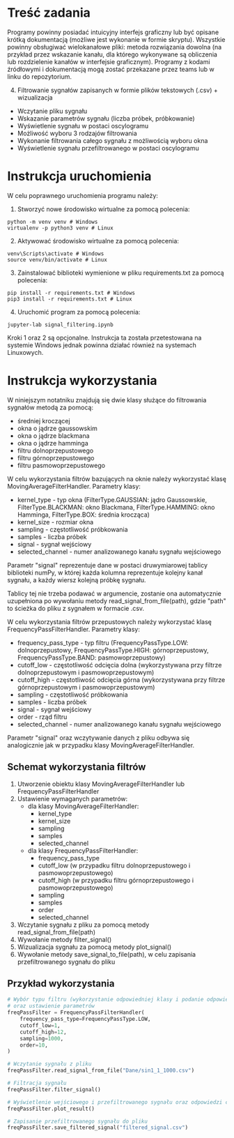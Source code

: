 # Treść zadania
Programy powinny posiadać intuicyjny interfejs graficzny lub być opisane krótką dokumentacją (możliwe jest wykonanie w formie skryptu). Wszystkie powinny obsługiwać wielokanałowe pliki: metoda rozwiązania dowolna (na przykład przez wskazanie kanału, dla którego wykonywane są obliczenia lub rozdzielenie kanałów w interfejsie graficznym). Programy z kodami źródłowymi i dokumentacją mogą zostać przekazane przez teams lub w linku do repozytorium.

4. Filtrowanie sygnałów zapisanych w formie plików tekstowych (.csv) + wizualizacja
* Wczytanie pliku sygnału
* Wskazanie parametrów sygnału (liczba próbek, próbkowanie)
* Wyświetlenie sygnału w postaci oscylogramu
* Możliwość wyboru 3 rodzajów filtrowania
* Wykonanie filtrowania całego sygnału z możliwością wyboru okna
* Wyświetlenie sygnału przefiltrowanego w postaci oscylogramu

# Instrukcja uruchomienia
W celu poprawnego uruchomienia programu należy:
1. Stworzyć nowe środowisko wirtualne za pomocą polecenia:
```
python -m venv venv # Windows
virtualenv -p python3 venv # Linux
```
2. Aktywować środowisko wirtualne za pomocą polecenia:
```
venv\Scripts\activate # Windows
source venv/bin/activate # Linux
```
3. Zainstalować biblioteki wymienione w pliku requirements.txt za pomocą polecenia:
```
pip install -r requirements.txt # Windows
pip3 install -r requirements.txt # Linux
```
4. Uruchomić program za pomocą polecenia:
```
jupyter-lab signal_filtering.ipynb
```

Kroki 1 oraz 2 są opcjonalne.
Instrukcja ta została przetestowana na systemie Windows jednak powinna działać również na systemach Linuxowych.

# Instrukcja wykorzystania

W niniejszym notatniku znajdują się dwie klasy służące do filtrowania sygnałów metodą za pomocą:
- średniej kroczącej
- okna o jądrze gaussowskim
- okna o jądrze blackmana
- okna o jądrze hamminga
- filtru dolnoprzepustowego
- filtru górnoprzepustowego
- filtru pasmowoprzepustowego

W celu wykorzystania filtrów bazujących na oknie należy wykorzystać klasę MovingAverageFilterHandler.
Parametry klasy:
- kernel_type - typ okna (FilterType.GAUSSIAN: jądro Gaussowskie, FilterType.BLACKMAN: okno Blackmana, FilterType.HAMMING: okno Hamminga, FilterType.BOX: średnia krocząca)
- kernel_size - rozmiar okna
- sampling - częstotliwość próbkowania
- samples - liczba próbek
- signal - sygnał wejściowy
- selected_channel - numer analizowanego kanału sygnału wejściowego

Parametr "signal" reprezentuje dane w postaci druwymiarowej tablicy biblioteki numPy, w której każda kolumna reprezentuje kolejny kanał sygnału, a każdy wiersz kolejną próbkę sygnału.

Tablicy tej nie trzeba podawać w argumencie, zostanie ona automatycznie uzupełniona po wywołaniu metody read_signal_from_file(path), gdzie "path" to ścieżka do pliku z sygnałem w formacie .csv.

W celu wykorzystania filtrów przepustowych należy wykorzystać klasę FrequencyPassFilterHandler.
Parametry klasy:
- frequency_pass_type - typ filtru (FrequencyPassType.LOW: dolnoprzepustowy, FrequencyPassType.HIGH: górnoprzepustowy, FrequencyPassType.BAND: pasmowoprzepustowy)
- cutoff_low - częstotliwość odcięcia dolna (wykorzystywana przy filtrze dolnoprzepustowym i pasmowoprzepustowym)
- cutoff_high - częstotliwość odcięcia górna (wykorzystywana przy filtrze górnoprzepustowym i pasmowoprzepustowym)
- sampling - częstotliwość próbkowania
- samples - liczba próbek
- signal - sygnał wejściowy
- order - rząd filtru
- selected_channel - numer analizowanego kanału sygnału wejściowego

Parametr "signal" oraz wczytywanie danych z pliku odbywa się analogicznie jak w przypadku klasy MovingAverageFilterHandler.

## Schemat wykorzystania filtrów
1. Utworzenie obiektu klasy MovingAverageFilterHandler lub FrequencyPassFilterHandler
2. Ustawienie wymaganych parametrów:
    - dla klasy MovingAverageFilterHandler:
        - kernel_type
        - kernel_size
        - sampling
        - samples
        - selected_channel
    - dla klasy FrequencyPassFilterHandler:
        - frequency_pass_type
        - cutoff_low (w przypadku filtru dolnoprzepustowego i pasmowoprzepustowego)
        - cutoff_high (w przypadku filtru górnoprzepustowego i pasmowoprzepustowego)
        - sampling
        - samples
        - order
        - selected_channel
3. Wczytanie sygnału z pliku za pomocą metody read_signal_from_file(path)
4. Wywołanie metody filter_signal()
5. Wizualizacja sygnału za pomocą metody plot_signal()
6. Wywołanie metody save_signal_to_file(path), w celu zapisania przefiltrowanego sygnału do pliku

## Przykład wykorzystania
```python
# Wybór typu filtru (wykorzystanie odpowiedniej klasy i podanie odpowiedniego typu kernela bądź odcięcia),
# oraz ustawienie parametrów
freqPassFilter = FrequencyPassFilterHandler(
    frequency_pass_type=FrequencyPassType.LOW, 
    cutoff_low=1, 
    cutoff_high=12, 
    sampling=1000,
    order=10,
)

# Wczytanie sygnału z pliku
freqPassFilter.read_signal_from_file("Dane/sin1_1_1000.csv")

# Filtracja sygnału
freqPassFilter.filter_signal()

# Wyświetlenie wejściowego i przefiltrowanego sygnału oraz odpowiedzi charakteryzujcych wybrany filtr
freqPassFilter.plot_result()

# Zapisanie przefiltrowanego sygnału do pliku
freqPassFilter.save_filtered_signal("filtered_signal.csv")
```